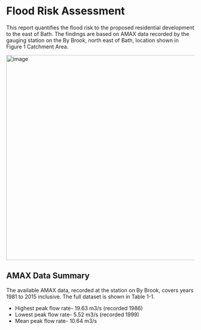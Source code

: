 # Flood Risk Assessment
This report quantifies the flood risk to the proposed residential development to the east of Bath. The findings are based on AMAX data recorded by the gauging station on the By Brook, north east of Bath, location shown in Figure 1 Catchment Area.

<img width="549" alt="image" src="https://user-images.githubusercontent.com/67958003/160144554-bb8860da-f681-417c-8147-3c8e6255fd77.png">

## AMAX Data Summary
The available AMAX data, recorded at the station on By Brook, covers years 1981 to 2015 inclusive. The full dataset is shown in Table 1-1.
* Highest peak flow rate- 19.63 m3/s (recorded 1986)
* Lowest peak flow rate- 5.52 m3/s (recorded 1999)
* Mean peak flow rate- 10.64 m3/s
